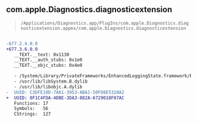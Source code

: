 ## com.apple.Diagnostics.diagnosticextension

> `/Applications/Diagnostics.app/PlugIns/com.apple.Diagnostics.diagnosticextension.appex/com.apple.Diagnostics.diagnosticextension`

```diff

-677.2.4.0.0
+677.3.6.0.0
   __TEXT.__text: 0x1130
   __TEXT.__auth_stubs: 0x1e0
   __TEXT.__objc_stubs: 0x4e0

   - /System/Library/PrivateFrameworks/EnhancedLoggingState.framework/EnhancedLoggingState
   - /usr/lib/libSystem.B.dylib
   - /usr/lib/libobjc.A.dylib
-  UUID: C3DFE10D-7A61-3953-ABA1-50FD8E5328A2
+  UUID: 8F1C4FDA-4DBE-3DA3-882A-6729018F07AC
   Functions: 17
   Symbols:   56
   CStrings:  127

```

